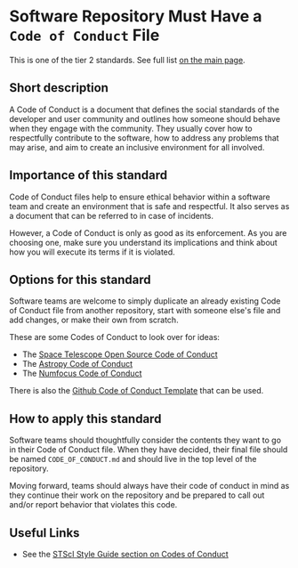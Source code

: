 # Software Repository Must Have a ``Code of Conduct`` File

This is one of the tier 2 standards. See full list [on the main page](../README.md).

## Short description

A Code of Conduct is a document that defines the social standards of the developer and user community and outlines how someone should behave when they engage with the community. They usually cover how to respectfully contribute to the software, how to address any problems that may arise, and aim to create an inclusive environment for all involved.

## Importance of this standard

Code of Conduct files help to ensure ethical behavior within a software team and create an environment that is safe and respectful. It also serves as a document that can be referred to in case of incidents.

However, a Code of Conduct is only as good as its enforcement. As you are choosing one, make sure you understand its implications and think about how you will execute its terms if it is violated.

## Options for this standard

Software teams are welcome to simply duplicate an already existing Code of Conduct file from another repository, start with someone else's file and add changes, or make their own from scratch.

These are some Codes of Conduct to look over for ideas:
- The [Space Telescope Open Source Code of Conduct](https://github.com/spacetelescope/style-guides/blob/75d52647344f85527d9b60b6bf38bde46d30e2b2/templates/CODE_OF_CONDUCT.md)
- The [Astropy Code of Conduct](https://www.astropy.org/code_of_conduct.html)
- The [Numfocus Code of Conduct](https://numfocus.org/code-of-conduct)

There is also the [Github Code of Conduct Template](https://help.github.com/en/github/building-a-strong-community/adding-a-code-of-conduct-to-your-project) that can be used.

## How to apply this standard

Software teams should thoughtfully consider the contents they want to go in their Code of Conduct file. When they have decided, their final file should be named `CODE_OF_CONDUCT.md` and should live in the top level of the repository.

Moving forward, teams should always have their code of conduct in mind as they continue their work on the repository and be prepared to call out and/or report behavior that violates this code.

## Useful Links

- See the [STScI Style Guide section on Codes of Conduct](https://github.com/spacetelescope/style-guides/blob/master/guides/github-repositories.md#code-of-conduct)
